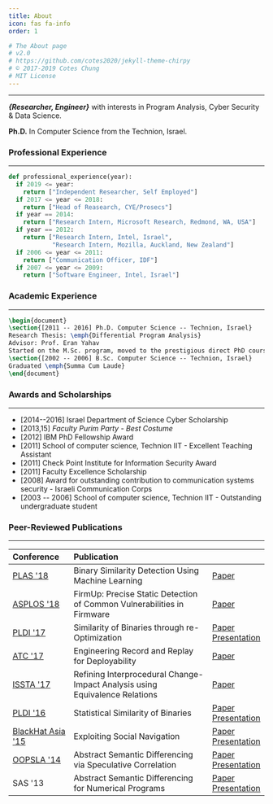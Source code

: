 ```yaml
---
title: About
icon: fas fa-info
order: 1

# The About page
# v2.0
# https://github.com/cotes2020/jekyll-theme-chirpy
# © 2017-2019 Cotes Chung
# MIT License
---
```

---


**_{Researcher, Engineer}_** with interests in Program Analysis, Cyber Security & Data Science.

**Ph.D.** In Computer Science from the Technion, Israel.

### Professional Experience
---
```python
def professional_experience(year):
  if 2019 <= year:
    return ["Independent Researcher, Self Employed"]
  if 2017 <= year <= 2018:
    return ["Head of Reasearch, CYE/Prosecs"]
  if year == 2014:
    return ["Research Intern, Microsoft Research, Redmond, WA, USA"]
  if year == 2012:
    return ["Research Intern, Intel, Israel",
            "Research Intern, Mozilla, Auckland, New Zealand"]
  if 2006 <= year <= 2011:
    return ["Communication Officer, IDF"]
  if 2007 <= year <= 2009:
    return ["Software Engineer, Intel, Israel"]
```

### Academic Experience
---
```tex
\begin{document}
\section{[2011 -- 2016] Ph.D. Computer Science -- Technion, Israel}
Research Thesis: \emph{Differential Program Analysis}
Advisor: Prof. Eran Yahav
Started on the M.Sc. program, moved to the prestigious direct PhD course.
\section{[2002 -- 2006] B.Sc. Computer Science -- Technion, Israel}
Graduated \emph{Summa Cum Laude}
\end{document}
```

### Awards and Scholarships
---
*  [2014--2016] Israel Department of Science Cyber Scholarship
*  [2013,15] _Faculty Purim Party - Best Costume_
*  [2012] IBM PhD Fellowship Award
*  [2011] School of computer science, Technion IIT - Excellent Teaching Assistant
*  [2011] Check Point Institute for Information Security Award
*  [2011] Faculty Excellence Scholarship
*  [2008] Award for outstanding contribution to communication systems security - Israeli Communication Corps
*  [2003 -- 2006] School of computer science, Technion IIT - Outstanding undergraduate student

### Peer-Reviewed Publications
---

|Conference|Publication||
|:---------|:------------|:-----|
|[PLAS '18](http://plas2018.dcc.ufmg.br/)|Binary Similarity Detection Using Machine Learning|[Paper](/assets/publications/zeek.pdf)|
|[ASPLOS '18](https://www.asplos2018.org/)|FirmUp: Precise Static Detection of Common Vulnerabilities in Firmware|[Paper](/assets/publications/firmup.pdf)|
|[PLDI '17](http://pldi17.sigplan.org/)|Similarity of Binaries through re-Optimization|[Paper](/assets/publications/gitz.pdf)<br>[Presentation](/assets/presentations/gitz-pldi17.pdf)|
|[ATC '17](https://www.usenix.org/conference/atc17)|Engineering Record and Replay for Deployability|[Paper](/assets/publications/rr.pdf)<br>|
|[ISSTA '17](http://conf.researchr.org/home/issta-2017)|Refining Interprocedural Change-Impact Analysis using Equivalence Relations|[Paper](/assets/publications/cia.pdf)<br>|
|[PLDI '16](http://pldi16.sigplan.org/)|Statistical Similarity of Binaries|[Paper](/assets/publications/esh.pdf)<br>[Presentation](/assets/presentations/esh-pldi16.pdf)|
|[BlackHat Asia '15](https://www.blackhat.com/asia-15/)|Exploiting Social Navigation|[Paper](/assets/publications/waze.pdf)<br>[Presentation](/assets/presentations/waze-bh15.pdf)|
|[OOPSLA '14](http://2014.splashcon.org/track/oopsla2014)|Abstract Semantic Differencing via Speculative Correlation|[Paper](/assets/publications/score.pdf)<br>[Presentation](/assets/presentations/score-oopsla14.pdf)|
|SAS '13|Abstract Semantic Differencing for Numerical Programs|[Paper](/assets/publications/dizy.pdf)<br>[Presentation](/assets/presentations/dizy-sas13.pdf)|

